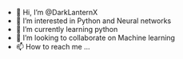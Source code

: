 - 👋 Hi, I’m @DarkLanternX
- 👀 I’m interested in Python and Neural networks
- 🌱 I’m currently learning python
- 💞️ I’m looking to collaborate on Machine learning
- 📫 How to reach me ...

<!---
DarkLanternX/DarkLanternX is a ✨ special ✨ repository because its `README.md` (this file) appears on your GitHub profile.
You can click the Preview link to take a look at your changes.
--->
